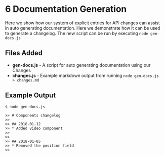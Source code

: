 # 6 Documentation Generation
Here we show how our system of explicit entries for API changes can assist in auto generating documentation. Here we demonstrate how it can be used to generate a changelog. The new script can be run by executing `node gen-docs.js`

## Files Added
* **gen-docs.js** - A script for auto generating documentation using our Changes
* **changes.js** - Example markdown output from running `node gen-docs.js > changes.md`

## Example Output
```
$ node gen-docs.js

>> # Components changelog
>>
>> ## 2018-01-12
>> * Added video component
>>
>>
>> ## 2018-01-05
>> * Removed the position field
>>
```

